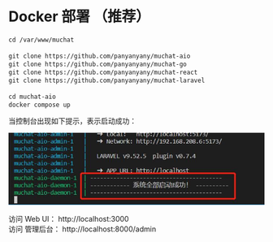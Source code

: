 # Docker 部署 （推荐）
```
cd /var/www/muchat

git clone https://github.com/panyanyany/muchat-aio
git clone https://github.com/panyanyany/muchat-go
git clone https://github.com/panyanyany/muchat-react
git clone https://github.com/panyanyany/muchat-laravel

cd muchat-aio
docker compose up
```

当控制台出现如下提示，表示启动成功：  
  
![](./assets/img/allup.jpg)

访问 Web UI： http://localhost:3000  
访问 管理后台： http://localhost:8000/admin